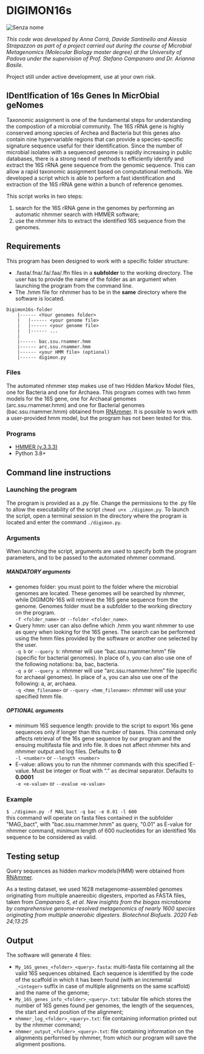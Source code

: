 # DIGIMON16s    
![Senza nome](https://user-images.githubusercontent.com/84088778/118647347-89103f00-b7e1-11eb-87cf-248cc7abf5db.png)

*This code was developed by Anna Corrà, Davide Santinello and Alessia Strapazzon as part of a project carried out during the course of Microbial Metagenomics 
(Molecular Biology master degree) at the University of Padova under the supervision of Prof. Stefano Campanaro and Dr. Arianna Basile.*

Project still under active development, use at your own risk.

## IDentIfication of 16s Genes In MicrObial geNomes

Taxonomic assignment is one of the fundamental steps for understanding the compostion of a microbial community.
The 16S rRNA gene is highly conserved among species of Archea and Bacteria but this genes also contain nine hypervariable regions that can provide a species-specific signature sequence useful for their identification.
Since the number of microbial isolates with a sequenced genome is rapidly increasing in public databases, there is a strong need of methods to efficiently identify and extract the 16S rRNA gene sequence from the genomic sequence. This can allow a rapid taxonomic assignment based on computational methods.
We developed a script which is able to perform a fast identification and extraction of the 16S rRNA gene within a bunch of reference genomes.

This script works in two steps:
1. search for the 16S rRNA gene in the genomes by performing an automatic nhmmer search with HMMER software;
2. use the nhmmer hits to extract the identified 16S sequence from the genomes.

## Requirements
This program has been designed to work with a specific folder structure:
- .fasta/.fna/.fa/.faa/.ffn files in a **subfolder** to the working directory. The user has to provide the name of the folder as an argument when launching the program from the command line.
- The .hmm file for nhmmer has to be in the **same** directory where the software is located.
```
Digimon16s-folder
	|------ <Your genomes folder>
	|	|------ <your genome file>
	|	|------ <your genome file>
	|	|------ ...
	|
	|------ bac.ssu.rnammer.hmm
	|------ arc.ssu.rnammer.hmm
	|------ <your HMM file> (optional)
	|------ digimon.py
```

### Files
The automated nhmmer step makes use of two Hidden Markov Model files, one for Bacteria and one for Archaea.
This program comes with two hmm models for the 16S gene, one for Archaeal genomes (arc.ssu.rnammer.hmm) and one for Bacterial genomes (bac.ssu.rnammer.hmm) obtained from [RNAmmer](http://www.cbs.dtu.dk/services/RNAmmer/). It is possible to work with a user-provided hmm model, but the program has not been tested for this.

### Programs
- [HMMER (v.3.3.3)](http://hmmer.org/)
- Python 3.8+

## Command line instructions
### Launching the program
The program is provided as a .py file. Change the permissions to the .py file to allow the executability of the script `chmod u+x ./digimon.py`.
To launch the script, open a terminal session in the directory where the program is located and enter the command `./digimon.py`.
### Arguments
When launching the script, arguments are used to specify both the program parameters, and to be passed to the automated nhmmer command.
##### MANDATORY arguments
- genomes folder: you must point to the folder where the microbial genomes are located. These genomes will be searched by nhmmer, while DIGIMON-16S will retrieve the 16S gene sequence from the genome. Genomes folder must be a subfolder to the working directory on the program.\
`-f <folder_name>` or `--folder <folder_name>`.
- Query hmm: user can also define which .hmm you want nhmmer to use as query when looking for the 16S genes. The search can be performed using the hmm files provided by the software or another one selected by the user.\
	`-q b` or `--query b`: nhmmer will use “bac.ssu.rnammer.hmm” file (specific for bacterial genomes). In place of `b`, you can also use one of the following notations: ba, bac, bacteria.\
	`-q a` or `--query a`: nhmmer will use “arc.ssu.rnammer.hmm” file (specific for archaeal genomes). In place of `a`, you can also use one of the following: a, ar, archaea.\
	`-q <hmm_filename>` or `--query <hmm_filename>`: nhmmer will use your specified hmm file.
    
##### OPTIONAL arguments
- minimum 16S sequence length: provide to the script to export 16s gene sequences only if longer than this number of bases. This command only affects retrieval of the 16s gene sequence by our program and the ensuing multifasta file and info file. It does not affect nhmmer hits and nhmmer output and log files. Defaults to **0**\
`-l <number>` or `--length <number>`
- E-value: allows you to run the nhmmer commands with this specified E-value. Must be integer or float with “.” as decimal separator. Defaults to **0.0001**\
`-e <e-value>` or `--evalue <e-value>`

### Example
`$ ./digimon.py -f MAG_bact -q bac -e 0.01 -l 600` \
this command will operate on fasta files contained in the subfolder "MAG_bact", with "bac.ssu.rnammer.hmm" as query, "0.01" as E-value for nhmmer command, minimum length of 600 nucleotides for an identified 16s sequence to be considered as valid.
	
## Testing setup
Query sequences as hidden markov models(HMM) were obtained from [RNAmmer](http://www.cbs.dtu.dk/services/RNAmmer/).

As a testing dataset, we used 1628 metagenome-assembled genomes originating from multiple anaereobic digesters, imported as FASTA files, taken from _Campanaro S, et al. New insights from the biogas microbiome by comprehensive genome-resolved metagenomics of nearly 1600 species originating from multiple anaerobic digesters. Biotechnol Biofuels. 2020 Feb 24;13:25_

## Output
The software will generate 4 files:
- `My_16S_genes_<folder>_<query>.fasta`: multi-fasta file containing all the valid 16S sequences obtained. Each sequence is identified by the code of the scaffold in which it has been found (with an incremental `_<integer>` suffix in case of multiple alignments on the same scaffold) and the name of the genome;
- `My_16S_genes_info_<folder>_<query>.txt`: tabular file which stores the number of 16S genes found per genomes, the length of the sequences, the start and end position of the alignment; 
- `nhmmer_log_<folder>_<query>.txt`: file containing information printed out by the nhmmer command;
- `nhmmer_output_<folder>_<query>.txt`: file containing information on the alignments performed by nhmmer, from which our program will save the alignment positions. 
